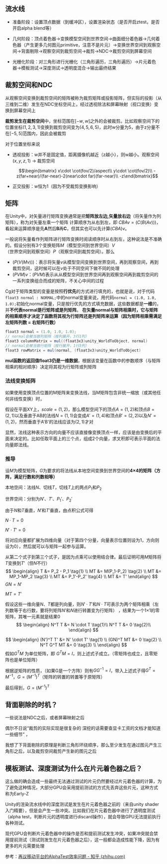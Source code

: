 ## 流水线

- 准备阶段：设置顶点数据（到缓冲区），设置渲染状态（是否开启ztest，是否开启alpha blend等）

- 几何阶段：顶点着色器->变换模型空间到世界空间->曲面细分着色器->几何着色器（产生更多几何图元primitive，注意不是片元）->变换世界空间到观察空间->背面剔除->观察空间到裁剪空间->裁剪->NDC->裁剪空间到屏幕空间
- 光栅化阶段：对三角形进行光栅化（三角形遍历，三角形遍历）->片元着色器->模板测试->深度测试->透明度混合->输出最终结果

## 裁剪空间和NDC

从观察空间变换到裁剪空间的矩阵被称为裁剪矩阵或投影矩阵，但实际的投影（从三维到二维）发生在NDC坐标空间上，经过透视除法和屏幕映射（视口变换）变换到屏幕空间上

**裁剪发生在裁剪空间**中，坐标范围在$[-w,w]$之外的会被裁剪。比如观察空间下的位置坐标$(1,2,3,1)$变换到裁剪空间变为$(4,5,6,5)$，此时w分量为5，由于z分量不在$[-5,5]$范围内，因此会被裁剪

对于位置坐标来说

- 透视投影：w并不是固定值，距离摄像机越近（z越小），则w越小。观察空间$(x,y,z,1)$ -> 裁剪空间

    $$\begin{bmatrix}
     x\cdot \cot(fov/2)/aspect\\
     y\cdot \cot(fov/2)\\
     -z(far+near)/(far-near)-2(near\cdot far)(far-near)\\
     -z\end{bmatrix}$$

- 正交投影：w恒为1（因为不受裁剪变换影响）

## 矩阵

在Unity中，对矢量进行矩阵变换通常是把**矩阵放左边,矢量放右边**（将矢量作为列矩阵），称为对矢量左乘一个矩阵
计算顺序为从右到左，即 $CBAv = (C(B(Av)))$，
看起来运算顺序是先**A**然后**B**再**C**，但其实也可以先计算$(CBA)v$。

一般说将矢量看作列矩阵进行矩阵变换时阅读顺序时从右到左，这种说法是不准确的。假设分别有3个变换矩阵$M$（模型空间到世界空间）$V$（世界空间到观察空间）$P$（观察空间到裁剪空间）。那么

- $(P(V(Mv)))$：表示将矢量$v$从模型空间变换到世界空间，再到观察空间，再到裁剪空间，这时候可以在$v$处于不同空间下做不同的处理
- $(PVM)v$：$(PVM)$表示从从模型空间到世界空间再到观察空间再到裁剪空间的一系列变换组合而成的矩阵，不关心中间的过程

Cg对于矩阵类型的变量是按照**行优先**的方式进行填充的，也就是说，对于代码```float3 normal : NORMAL;```中的normal变量来说，用代码```normal = (1.0, 1.0, 1.0);```初始化normal变量，只是按行优先的方式填充数据，这些数据都是**一维**的，并**不代表normal是行矩阵或是列矩阵**。
**在矢量normal与矩阵相乘时，它与矩阵的相乘顺序才决定了函数将其视为行矩阵还是列矩阵来运算（因为矩阵相乘需满足左矩阵列数 = 右矩阵行数）**

```glsl
float3 normal = (1.0, 1.0, 1.0);
// normal会被当做列矩阵（按列展开，3行1列）
float3 columnMatrix = mul((float3x3)unity_WorldToObject, normal)
// normal会被当做行矩阵（按行展开，1行3列）
float3 rowMatrix = mul(normal, (float3x3)unity_WorldToObject)
```

**mul函数的返回值float3仍是一维数据**，根据该变量在函数中的参数顺序（与矩阵相乘的相对顺序）决定将其视为行矩阵或列矩阵

### 法线变换矩阵

如果使用变换顶点位置的M矩阵来变换法线，当M矩阵包含非统一缩放（或其他任何非线性变换）时，

假设在平面XY上，$scale=(1,2)$，那么模型空间下的顶点$A=(1,2)$和顶点$B=(2,1)$以及垂直于AB的法线$N=(1,1)$会变成$A'=(1,4)$和顶点$B'=(2,2)$以及$N'=(1,2)$，然而垂直于A'B'的法线应该为$(2,1)$才对

显然，法线这种表示方向的向量不应该直接像变换顶点一样，应该是由变换后的平面来决定的。比如任取平面上的三个点，组成2个向量，求叉积即可表示平面的法向量即法线。

### 推导

设$M$为模型矩阵，$G$为要求的将法线从本地空间变换到世界空间的**4×4的矩阵（方阵，满足行数和列数相等）**

本地空间：法线$N$、切线$T$，切线$T$上的两点$P_1$和$P_2$

世界空间：分别为$N'$、$T'$、$P_1'$、$P_2'$

由于$N$和$T$垂直，$N'$和$T'$垂直，由点积公式可得

$N \cdot T = 0$

$N' \cdot T' = 0$

将对应向量都扩展为四维向量（对于第四个分量，向量表示位置则设为1，方向则设为0），然后就可以与矩阵一起参与运算。

从第二个式子到第三个式子，是因为点乘可以使用结合律。最后证明可用$M$矩阵将$T$变换到$T'$（但$N$不行）
$$
\begin{align}
T &= P_2 - P_1 \tag{1} \\
MT &= M(P_1-P_2) \tag{2} \\ 
MT &= MP_1-MP_2 \tag{3} \\ 
MT &= P_1'-P_2' \tag{4} \\
MT &= T'
\end{align}
$$
$GN=N'$

$MT=T'$

假设这些一维向量$N$、$T$都是列向量，则$N' \cdot T'$和$N \cdot T$可表示为两个矩阵相乘（左列数等于右行数，要将列矩阵$N'$和$N$进行转置变为行矩阵） ，结果为一个1×1的零矩阵，其唯一元素就是结果0
$$
\begin{align}
N^T T &= N \cdot T \tag{1}\\
N^T T &= 0 \tag{2}\\
\end{align}
$$

$$
\begin{align}
(N')^T T' &= N' \cdot T' \tag{1} \\
(GN)^T MT &= 0 \tag{2} \\ 
N^T G^T MT &= 0 \tag{3} \\ 
\end{align}
$$
假如$G^T M$ 为单位矩阵，即 $G^T M=I$，则上述式子成立。（零矩阵也成立，且零矩阵也是单位矩阵）

根据逆矩阵的性质，（如果G是一个方阵）则有$G G^{-1}=I$，带入上述式子得$G^T=M^{-1}$，$G=(M^{-1})^T$（矩阵的转置的转置等于原矩阵）

最后得到，$G=(M^{-1})^T$

## 背面剔除的时机？

一些说法是NDC之后，或者屏幕映射之后

偶尔不日说“裁剪的实际实现是很复杂的 深挖的话需要查显卡工资的文档才能知道一些细节” ，

我想了下背面剔除的原理是判断三角形环绕顺序，那么至少发生在通过图元产生三角形之后，以及裁剪空间裁剪产生新的图元之后

## 模板测试、深度测试为什么在片元着色器之后？

这么做的确会造成一些最终无法通过测试的片元仍然要经过片元着色器的计算，为了避免这种情况，大部分GPU会采用提前测试的方式先丢弃这些片元，这种方式称为Early-Z

Unity的渲染流水线中的深度测试是发生在片元着色器之前的（来自unity shader入门精要），但是会产生一些冲突。比如我们在片元着色器中进行了透明度测试（alpha test，判断片元的透明度进行discard操作），就会导致GPU无法提前执行各种测试。

现代GPU会判断片元着色器中的操作是否和提前测试发生冲突，如果冲突就会禁用提前测试（测试则发生在片元着色器之后），这一般都会造成性能下降，因为有更多的片元需要处理

参考：[再议移动平台的AlphaTest效率问题 - 知乎 (zhihu.com)](https://zhuanlan.zhihu.com/p/33127345)

